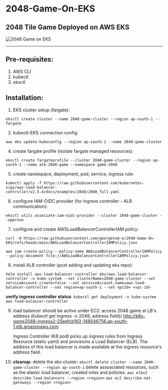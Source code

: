 # 2048-Game-On-EKS
## 2048 Tile Game Deployed on AWS EKS 

![2048 Game on EKS](image.jpg)


---
## Pre-requisites: 

1. AWS CLI 
2. kubectl 
3. eksctl 


## Installation: 

1. EKS cluster setup (fargate):  

`eksctl create cluster --name 2048-game-cluster --region ap-south-1 --fargate` 

2. kubectl-EKS connection config:

`aws eks update-kubeconfig --region ap-south-1 --name 2048-game-cluster`

4. create fargate profile (isolate fargate managed resources):

`eksctl create fargateprofile --cluster 2048-game-cluster --region ap-south-1 --name alb-2048-game --namespace game-2048`

5. create namespace, deployment, pod, service, ingress rule: 

`kubectl apply -f https://raw.githubusercontent.com/kubernetes-sigs/aws-load-balancer-controller/v2.5.4/docs/examples/2048/2048_full.yaml`

6. configure IAM-OIDC provider (for ingress controller - ALB communication):

`eksctl utils associate-iam-oidc-provider --cluster 2048-game-cluster --approve`

7. configure and create AWSLoadBalancerControllerIAM policy:

`curl -O https://raw.githubusercontent.com/georgetom-e/2048-Game-On-EKS/refs/heads/main/AWSLoadBalancerControllerIAMPolicy.json`

`aws iam create-policy --policy-name AWSLoadBalancerControllerIAMPolicy --policy-document file://AWSLoadBalancerControllerIAMPolicy.json`

8. install ALB controller (post adding and updating eks repo):

`helm install aws-load-balancer-controller eks/aws-load-balancer-controller -n kube-system --set clusterName=2048-game-cluster --set serviceAccount.create=false --set serviceAccount.name=aws-load-balancer-controller --set region=ap-south-1 --set vpcId= <vpc-id>` 

**verify ingress controller status**: 
`kubectl get deployment -n kube-system aws-load-balancer-controller`

9.  load balancer should be active under EC2: access 2048 game at LB's address (kubectl get ingress -n 2048, address field))
    http://k8s-game2048-ingress2-25eefcb163-148546756.ap-south-1.elb.amazonaws.com

    Ingress Controller (K8 pod) picks up ingress rules from Ingress Resource (static yaml) and provisions a Load Balancer (ELB).
    The address of this load balancer is made available at the ingress resource's address field.

11. **cleanup**: delete the eks cluster: `eksctl delete cluster --name 2048-game-cluster --region ap-south-1`
             delete assosciated resources, such as the elastic load balancer, created roles and policies. 
             `aws elbv2 describe-load-balancers --region <region>`
             `aws ec2 describe-nat-gateways --region <region>`

